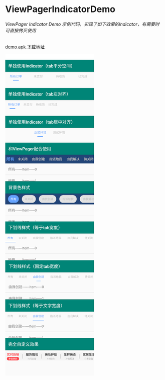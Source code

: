 # ViewPagerIndicatorDemo
###### ViewPager Indicator Demo 示例代码，实现了如下效果的indicator，有需要时可直接拷贝使用

[demo apk 下载地址](https://github.com/duxl/ViewPagerIndicatorDemo/blob/master/doc/demo.apk)

![示例效果](https://github.com/duxl/ViewPagerIndicatorDemo/blob/master/doc/eg.png)